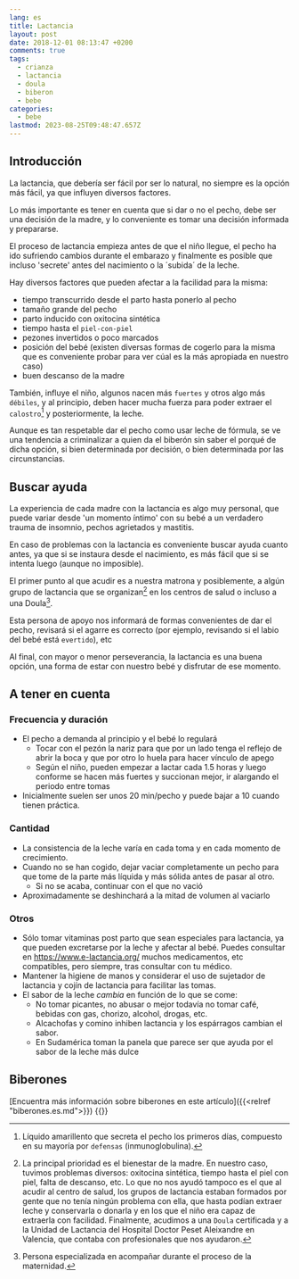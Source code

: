 ```yaml
---
lang: es
title: Lactancia
layout: post
date: 2018-12-01 08:13:47 +0200
comments: true
tags:
  - crianza
  - lactancia
  - doula
  - biberon
  - bebe
categories:
  - bebe
lastmod: 2023-08-25T09:48:47.657Z
---
```


## Introducción

La lactancia, que debería ser fácil por ser lo natural, no siempre es la opción más fácil, ya que influyen diversos factores.

Lo más importante es tener en cuenta que si dar o no el pecho, debe ser una decisión de la madre, y lo conveniente es tomar una decisión informada y prepararse.

El proceso de lactancia empieza antes de que el niño llegue, el pecho ha ido sufriendo cambios durante el embarazo y finalmente es posible que incluso 'secrete' antes del nacimiento o la ´subida´ de la leche.

Hay diversos factores que pueden afectar a la facilidad para la misma:

- tiempo transcurrido desde el parto hasta ponerlo al pecho
- tamaño grande del pecho
- parto inducido con oxitocina sintética
- tiempo hasta el `piel-con-piel`
- pezones invertidos o poco marcados
- posición del bebé (existen diversas formas de cogerlo para la misma que es conveniente probar para ver cúal es la más apropiada en nuestro caso)
- buen descanso de la madre

También, influye el niño, algunos nacen más `fuertes` y otros algo más `débiles`, y al principio, deben hacer mucha fuerza para poder extraer el `calostro`[^calostro] y posteriormente, la leche.

[^calostro]: Líquido amarillento que secreta el pecho los primeros días, compuesto en su mayoría por `defensas` (inmunoglobulina).

Aunque es tan respetable dar el pecho como usar leche de fórmula, se ve una tendencia a criminalizar a quien da el biberón sin saber el porqué de dicha opción, si bien determinada por decisión, o bien determinada por las circunstancias.

## Buscar ayuda

La experiencia de cada madre con la lactancia es algo muy personal, que puede variar desde 'un momento íntimo' con su bebé a un verdadero trauma de insomnio, pechos agrietados y mastitis.

En caso de problemas con la lactancia es conveniente buscar ayuda cuanto antes, ya que si se instaura desde el nacimiento, es más fácil que si se intenta luego (aunque no imposible).

El primer punto al que acudir es a nuestra matrona y posiblemente, a algún grupo de lactancia que se organizan[^gruposlactancia] en los centros de salud o incluso a una Doula[^doula].

[^doula]: Persona especializada en acompañar durante el proceso de la maternidad.

[^gruposlactancia]: La principal prioridad es el bienestar de la madre. En nuestro caso, tuvimos problemas diversos: oxitocina sintética, tiempo hasta el piel con piel, falta de descanso, etc. Lo que no nos ayudó tampoco es el que al acudir al centro de salud, los grupos de lactancia estaban formados por gente que no tenía ningún problema con ella, que hasta podían extraer leche y conservarla o donarla y en los que el niño era capaz de extraerla con facilidad. Finalmente, acudimos a una `Doula` certificada y a la Unidad de Lactancia del Hospital Doctor Peset Aleixandre en Valencia, que contaba con profesionales que nos ayudaron.

Esta persona de apoyo nos informará de formas convenientes de dar el pecho, revisará si el agarre es correcto (por ejemplo, revisando si el labio del bebé está `evertido`), etc

Al final, con mayor o menor perseverancia, la lactancia es una buena opción, una forma de estar con nuestro bebé y disfrutar de ese momento.

## A tener en cuenta

### Frecuencia y duración

- El pecho a demanda al principio y el bebé lo regulará
  - Tocar con el pezón la nariz para que por un lado tenga el reflejo de abrir la boca y que por otro lo huela para hacer vínculo de apego
  - Según el niño, pueden empezar a lactar cada 1.5 horas y luego conforme se hacen más fuertes y succionan mejor, ir alargando el periodo entre tomas
- Inicialmente suelen ser unos 20 min/pecho y puede bajar a 10 cuando tienen práctica.

### Cantidad

- La consistencia de la leche varía en cada toma y en cada momento de crecimiento.
- Cuando no se han cogido, dejar vaciar completamente un pecho para que tome de la parte más líquida y más sólida antes de pasar al otro.
  - Si no se acaba, continuar con el que no vació
- Aproximadamente se deshinchará a la mitad de volumen al vaciarlo

### Otros

- Sólo tomar vitaminas post parto que sean especiales para lactancia, ya que pueden excretarse por la leche y afectar al bebé. Puedes consultar en <https://www.e-lactancia.org/> muchos medicamentos, etc compatibles, pero siempre, tras consultar con tu médico.
- Mantener la higiene de manos y considerar el uso de sujetador de lactancia y cojín de lactancia para facilitar las tomas.
- El sabor de la leche _cambia_ en función de lo que se come:
  - No tomar picantes, no abusar o mejor todavía no tomar café, bebidas con gas, chorizo, alcohol, drogas, etc.
  - Alcachofas y comino inhiben lactancia y los espárragos cambian el sabor.
  - En Sudamérica toman la panela que parece ser que ayuda por el sabor de la leche más dulce

## Biberones

[Encuentra más información sobre biberones en este artículo]({{<relref "biberones.es.md">}})
{{<disfruta>}}
